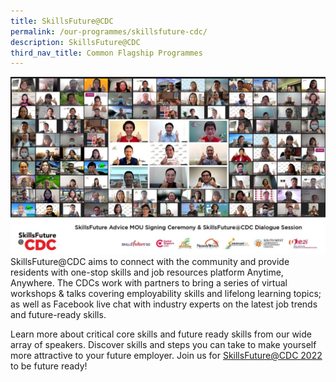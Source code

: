 ```yaml
---
title: SkillsFuture@CDC
permalink: /our-programmes/skillsfuture-cdc/
description: SkillsFuture@CDC
third_nav_title: Common Flagship Programmes
---
```

![SKILLSFUTURE @CDC](/images/Common%20Flagship%20Progs/SKILLSFUTURE%20CDC%20PHOTO.png)SkillsFuture@CDC aims to connect with the community and provide residents with one-stop skills and job resources platform Anytime, Anywhere. The CDCs work with partners to bring a series of virtual workshops & talks covering employability skills and lifelong learning topics; as well as Facebook live chat with industry experts on the latest job trends and future-ready skills.  
  
Learn more about critical core skills and future ready skills from our wide array of speakers. Discover skills and steps you can take to make yourself more attractive to your future employer. Join us for [SkillsFuture@CDC 2022](https://skillsfuture.cdc.gov.sg/) to be future ready!